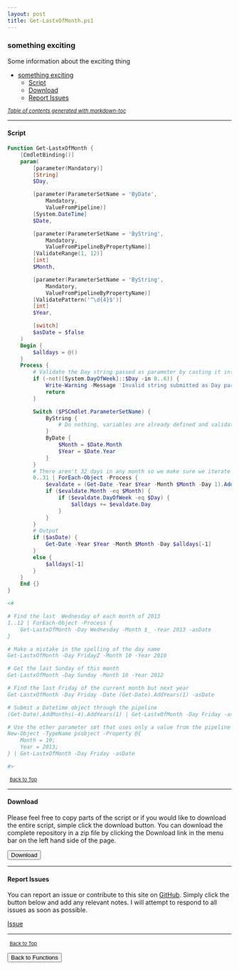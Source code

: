 ```yaml
---
layout: post
title: Get-LastxOfMonth.ps1
---
```


### something exciting

Some information about the exciting thing

- [something exciting](#something-exciting)
  - [Script](#script)
  - [Download](#download)
  - [Report Issues](#report-issues)

<small><i><a href='http://ecotrust-canada.github.io/markdown-toc/'>Table of contents generated with markdown-toc</a></i></small>

---

#### Script

```powershell
Function Get-LastxOfMonth {
    [CmdletBinding()]
    param(
        [parameter(Mandatory)]
        [String]
        $Day,

        [parameter(ParameterSetName = 'ByDate',
            Mandatory,
            ValueFromPipeline)]
        [System.DateTime]
        $Date,

        [parameter(ParameterSetName = 'ByString',
            Mandatory,
            ValueFromPipelineByPropertyName)]
        [ValidateRange(1, 12)]
        [int]
        $Month,

        [parameter(ParameterSetName = 'ByString',
            Mandatory,
            ValueFromPipelineByPropertyName)]
        [ValidatePattern('^\d{4}$')]
        [int]
        $Year,

        [switch]
        $asDate = $false
    )
    Begin {
        $alldays = @()
    }
    Process {
        # Validate the Day string passed as parameter by casting it into
        if (-not([System.DayOfWeek]::$Day -in 0..6)) {
            Write-Warning -Message 'Invalid string submitted as Day parameter'
            return
        }

        Switch ($PSCmdlet.ParameterSetName) {
            ByString {
                # Do nothing, variables are already defined and validated
            }
            ByDate {
                $Month = $Date.Month
                $Year = $Date.Year
            }
        }
        # There aren't 32 days in any month so we make sure we iterate through all days in a month
        0..31 | ForEach-Object -Process {
            $evaldate = (Get-Date -Year $Year -Month $Month -Day 1).AddDays($_)
            if ($evaldate.Month -eq $Month) {
                if ($evaldate.DayOfWeek -eq $Day) {
                    $alldays += $evaldate.Day
                }
            }
        }
        # Output
        if ($asDate) {
            Get-Date -Year $Year -Month $Month -Day $alldays[-1]
        }
        else {
            $alldays[-1]
        }
    }
    End {}
}

<#

# Find the last  Wednesday of each month of 2013
1..12 | ForEach-Object -Process {
    Get-LastxOfMonth -Day Wednesday -Month $_ -Year 2013 -asDate
}

# Make a mistake in the spelling of the day name
Get-LastxOfMonth -Day FridayZ -Month 10 -Year 2010

# Get the last Sunday of this month
Get-LastxOfMonth -Day Sunday -Month 10 -Year 2012

# Find the last Friday of the current month but next year
Get-LastxOfMonth -Day Friday -Date (Get-Date).AddYears(1) -asDate

# Submit a Datetime object through the pipeline
(Get-Date).AddMonths(-4).AddYears(1) | Get-LastxOfMonth -Day Friday -asDate

# Use the other parameter set that uses only a value from the pipeline by property name
New-Object -TypeName psobject -Property @{
    Month = 10;
    Year = 2013;
} | Get-LastxOfMonth -Day Friday -asDate

#>
```

<span style="font-size:11px;"><a href="#"><i class="fas fa-caret-up" aria-hidden="true" style="color: white; margin-right:5px;"></i>Back to Top</a></span>

---

#### Download

Please feel free to copy parts of the script or if you would like to download the entire script, simple click the download button. You can download the complete repository in a zip file by clicking the Download link in the menu bar on the left hand side of the page.

<button class="btn" type="submit" onclick="window.open('/PowerShell/functions/time/Get-LastxOfMonth.ps1')">
    <i class="fa fa-cloud-download-alt">
    </i>
        Download
</button>

---

#### Report Issues

You can report an issue or contribute to this site on <a href="https://github.com/BanterBoy/scripts-blog/issues">GitHub</a>. Simply click the button below and add any relevant notes. I will attempt to respond to all issues as soon as possible.

<!-- Place this tag where you want the button to render. -->

<a class="github-button" href="https://github.com/BanterBoy/scripts-blog/issues/new?title=Get-LastxOfMonth.ps1&body=There is a problem with this function. Please find details below." data-show-count="true" aria-label="Issue BanterBoy/scripts-blog on GitHub">Issue</a>

---

<span style="font-size:11px;"><a href="#"><i class="fas fa-caret-up" aria-hidden="true" style="color: white; margin-right:5px;"></i>Back to Top</a></span>

<a href="/menu/_pages/functions.html">
    <button class="btn">
        <i class='fas fa-reply'>
        </i>
            Back to Functions
    </button>
</a>

[1]: http://ecotrust-canada.github.io/markdown-toc
[2]: https://github.com/googlearchive/code-prettify
